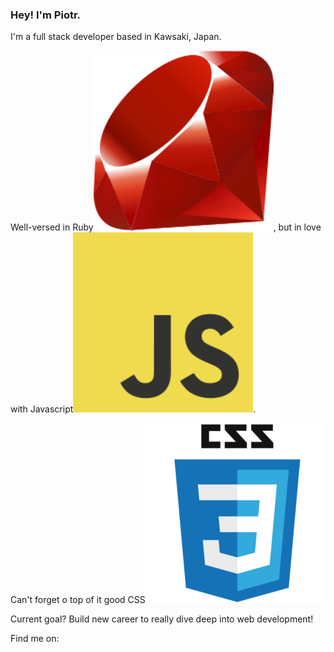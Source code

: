 ### Hey! I'm Piotr.

I'm a full stack developer based in Kawsaki, Japan.

Well-versed in Ruby![alt text](https://raw.githubusercontent.com/github/explore/80688e429a7d4ef2fca1e82350fe8e3517d3494d/topics/ruby/ruby.png), but in love with Javascript![alt text](https://raw.githubusercontent.com/github/explore/80688e429a7d4ef2fca1e82350fe8e3517d3494d/topics/javascript/javascript.png).

Can't forget o top of it good CSS![alt text](https://raw.githubusercontent.com/github/explore/80688e429a7d4ef2fca1e82350fe8e3517d3494d/topics/css/css.png)

Current goal? 
Build new career to really dive deep into web development!

Find me on:




<!--
**polanpio/polanpio** is a ✨ _special_ ✨ repository because its `README.md` (this file) appears on your GitHub profile.

Here are some ideas to get you started:

- 🔭 I’m currently working on ...
- 🌱 I’m currently learning ...
- 👯 I’m looking to collaborate on ...
- 🤔 I’m looking for help with ...
- 💬 Ask me about ...
- 📫 How to reach me: ...
- 😄 Pronouns: ...
- ⚡ Fun fact: ...
-->
